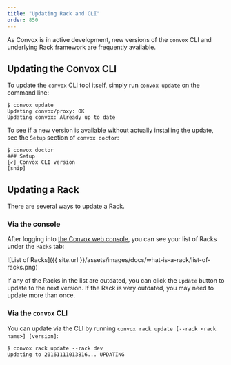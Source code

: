```yaml
---
title: "Updating Rack and CLI"
order: 850
---
```


As Convox is in active development, new versions of the `convox` CLI and underlying Rack framework are frequently available.

## Updating the Convox CLI

To update the `convox` CLI tool itself, simply run `convox update` on the command line:

```
$ convox update
Updating convox/proxy: OK
Updating convox: Already up to date
```

To see if a new version is available without actually installing the update, see the `Setup` section of `convox doctor`:

```
$ convox doctor
### Setup
[✓] Convox CLI version    
[snip]
```


## Updating a Rack

There are several ways to update a Rack.

### Via the console

After logging into [the Convox web console](https://console.convox.com/), you can see your list of Racks under the `Racks` tab:

![List of Racks]({{ site.url }}/assets/images/docs/what-is-a-rack/list-of-racks.png)

If any of the Racks in the list are outdated, you can click the `Update` button to update to the next version. If the Rack is very outdated, you may need to update more than once.

### Via the `convox` CLI

You can update via the CLI by running `convox rack update [--rack <rack name>] [version]`:

```
$ convox rack update --rack dev
Updating to 20161111013816... UPDATING
```


